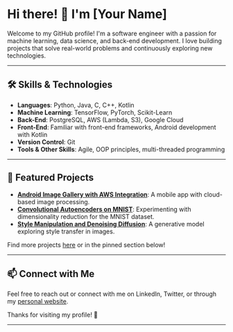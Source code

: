 # Hi there! 👋 I'm [Your Name]

Welcome to my GitHub profile! I'm a software engineer with a passion for machine learning, data science, and back-end development. I love building projects that solve real-world problems and continuously exploring new technologies.

---

## 🛠️ Skills & Technologies

- **Languages**: Python, Java, C, C++, Kotlin
- **Machine Learning**: TensorFlow, PyTorch, Scikit-Learn
- **Back-End**: PostgreSQL, AWS (Lambda, S3), Google Cloud
- **Front-End**: Familiar with front-end frameworks, Android development with Kotlin
- **Version Control**: Git
- **Tools & Other Skills**: Agile, OOP principles, multi-threaded programming

---

## 🌟 Featured Projects

- **[Android Image Gallery with AWS Integration](link_to_repo)**: A mobile app with cloud-based image processing.
- **[Convolutional Autoencoders on MNIST](link_to_repo)**: Experimenting with dimensionality reduction for the MNIST dataset.
- **[Style Manipulation and Denoising Diffusion](link_to_repo)**: A generative model exploring style transfer in images.

Find more projects [here](link_to_github_repos) or in the pinned section below!

---

## 📫 Connect with Me

Feel free to reach out or connect with me on LinkedIn, Twitter, or through my [personal website](your_website).

Thanks for visiting my profile! 🚀

---


